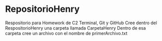 # RepositorioHenry
Respositorio para Homework de C2 Terminal, Git y GitHub
Cree dentro del RespositorioHenry una carpeta llamada CarpetaHenry
Dentro de esa carpeta cree un archivo con el nombre de primerArchivo.txt
